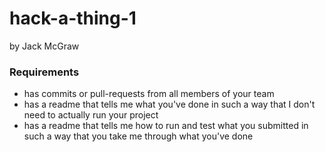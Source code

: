 # hack-a-thing-1

by Jack McGraw

### Requirements

- has commits or pull-requests from all members of your team
- has a readme that tells me what you've done in such a way that I don't need to actually run your project
- has a readme that tells me how to run and test what you submitted in such a way that you take me through what you've done
